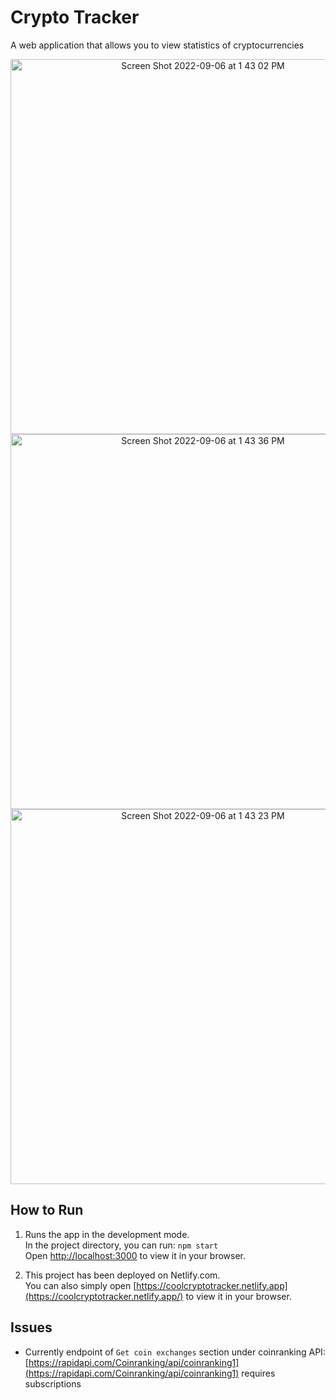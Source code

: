 # Crypto Tracker

A web application that allows you to view statistics of cryptocurrencies
<p align="center">
<img width="600" alt="Screen Shot 2022-09-06 at 1 43 02 PM" src="https://user-images.githubusercontent.com/75557717/188703824-3ed0efa2-3cbe-44fc-975a-1448c7996026.png">

<img width="600" alt="Screen Shot 2022-09-06 at 1 43 36 PM" src="https://user-images.githubusercontent.com/75557717/188704348-25feb5dd-6b0e-4b36-81ed-284269e54e0d.png">

<img width="600" alt="Screen Shot 2022-09-06 at 1 43 23 PM" src="https://user-images.githubusercontent.com/75557717/188704488-c13a774c-780e-46ce-bc3a-c6a4350c2d00.png">

</p>



## How to Run

1. Runs the app in the development mode.\
In the project directory, you can run: `npm start`\
Open [http://localhost:3000](http://localhost:3000) to view it in your browser.

2. This project has been deployed on Netlify.com.\
You can also simply open [https://coolcryptotracker.netlify.app](https://coolcryptotracker.netlify.app/) to view it in your browser.

## Issues
- Currently endpoint of `Get coin exchanges` section under coinranking API: [https://rapidapi.com/Coinranking/api/coinranking1](https://rapidapi.com/Coinranking/api/coinranking1) requires subscriptions
